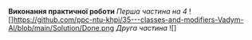 **Виконання практичної роботи**
*Перша частина на 4*
![]https://github.com/ppc-ntu-khpi/35---classes-and-modifiers-Vadym-Al/blob/main/Solution/Done.png
*Друга частина*
![]
